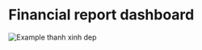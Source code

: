 # Financial report dashboard
![Example](https://github.com/vuthanhdatt/financial-dasboard/blob/main/images/example_2.png)
thanh xinh dep